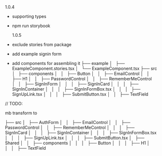 1.0.4

- supporting types
- npm run storybook

  1.0.5

- exclude stories from package
- add example signin form
- add components for assembling it
  ├── example
  │   ├── ExampleComponent.stories.tsx
  │   └── ExampleComponent.tsx
  ├── src
  │   ├── components
  │   │   ├── Button
  │   │   ├── EmailControl
  │   │   ├── H1
  │   │   ├── PasswordControl
  │   │   ├── RememberMeControl
  │   │   ├── SignInForm
  │   │   │   ├── SignInCard
  │   │   │   ├── SignInContainer
  │   │   │   ├── SignInFormBox.tsx
  │   │   │   ├── SignUpLink.tsx
  │   │   │   ├── SubmitButton.tsx
  │   │   ├── TextField

// TODO:

mb transform to

├── src
│   ├── AuthForm
│   │   ├── EmailControl
│   │   ├── PasswordControl
│   │   ├── RememberMeControl
│   │   │   ├── SignInCard
│   │   │   ├── SignInContainer
│   │   │   ├── SignInFormBox.tsx
│   │   │   ├── SignUpLink.tsx
│   │   │   ├── SubmitButton.tsx
│   ├── Shared
│   │   ├── components
│   │   │   ├── Button
│   │   │   ├── H1
│   │   │   ├── TextField

